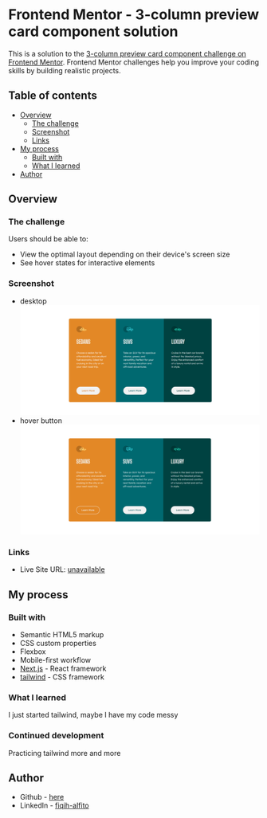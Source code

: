 # Frontend Mentor - 3-column preview card component solution

This is a solution to the [3-column preview card component challenge on Frontend Mentor](https://www.frontendmentor.io/challenges/3column-preview-card-component-pH92eAR2-). Frontend Mentor challenges help you improve your coding skills by building realistic projects. 

## Table of contents

- [Overview](#overview)
  - [The challenge](#the-challenge)
  - [Screenshot](#screenshot)
  - [Links](#links)
- [My process](#my-process)
  - [Built with](#built-with)
  - [What I learned](#what-i-learned)
- [Author](#author)


## Overview

### The challenge

Users should be able to:

- View the optimal layout depending on their device's screen size
- See hover states for interactive elements

### Screenshot

- desktop
![](./screenshot/desktop.png)
- hover button
![](./screenshot/hover.png)

### Links

- Live Site URL: [unavailable]()

## My process

### Built with

- Semantic HTML5 markup
- CSS custom properties
- Flexbox
- Mobile-first workflow
- [Next.js](https://nextjs.org/) - React framework
- [tailwind](https://tailwindcss.com/) - CSS framework

### What I learned

I just started tailwind, maybe I have my code messy

### Continued development

Practicing tailwind more and more

## Author

- Github - [here](https://www.github.com/fiqihalfito)
- LinkedIn - [fiqih-alfito](https://www.linkedin.com/in/fiqih-alfito)
